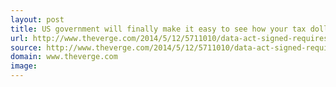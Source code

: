```yaml
---
layout: post
title: US government will finally make it easy to see how your tax dollars are spent
url: http://www.theverge.com/2014/5/12/5711010/data-act-signed-requires-searchable-website-of-federal-spending
source: http://www.theverge.com/2014/5/12/5711010/data-act-signed-requires-searchable-website-of-federal-spending
domain: www.theverge.com
image: 
---
```


